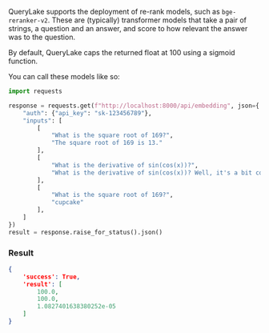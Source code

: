 QueryLake supports the deployment of re-rank models, such as `bge-reranker-v2`.
These are (typically) transformer models that take a pair of strings, a question and an answer, and score to how relevant the answer was to the question.

By default, QueryLake caps the returned float at 100 using a sigmoid function.

You can call these models like so:
```python
import requests

response = requests.get(f"http://localhost:8000/api/embedding", json={
	"auth": {"api_key": "sk-123456789"},
    "inputs": [
		[
			"What is the square root of 169?", 
			"The square root of 169 is 13."
		],
		[
			"What is the derivative of sin(cos(x))?", 
			"What is the derivative of sin(cos(x))? Well, it's a bit complicated. The derivative of sin(cos(x)) is cos(cos(x)) * -sin(x)."
		],
		[
			"What is the square root of 169?", 
			"cupcake"
		],
	]
})
result = response.raise_for_status().json()
```

### Result
```json
{
	'success': True, 
	'result': [
		100.0, 
		100.0,
		1.0827401638380252e-05
	]
}
```